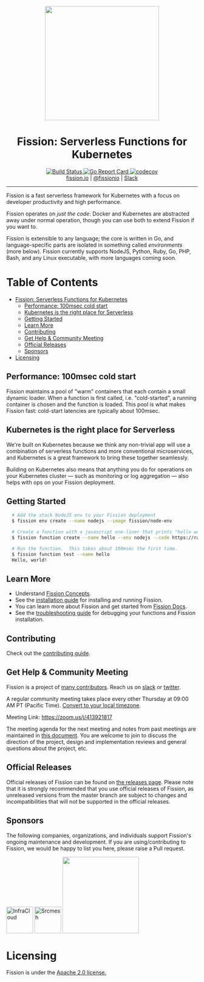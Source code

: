 <p align="center">
  <img src="https://docs.fission.io/images/logo.png" width="300" />
  <br>
  <h1 align="center">Fission: Serverless Functions for Kubernetes</h1>
</p>
<p align="center">
  <a href="https://travis-ci.org/fission/fission">
    <img src="https://travis-ci.org/fission/fission.svg?branch=master" alt="Build Status" />
  </a>
  <a href="https://goreportcard.com/report/github.com/fission/fission">
    <img src="https://goreportcard.com/badge/github.com/fission/fission" alt="Go Report Card" />
  </a>
  <a href="https://codecov.io/gh/fission/fission">
    <img src="https://codecov.io/gh/fission/fission/branch/master/graph/badge.svg" alt="codecov" />
  </a>
  <br>
  <a href="http://fission.io">fission.io</a> | <a href="http://twitter.com/fissionio">@fissionio</a> | <a href="https://join.slack.com/t/fissionio/shared_invite/enQtOTI3NjgyMjE5NzE3LTllODJiODBmYTBiYWUwMWQxZWRhNDhiZDMyN2EyNjAzMTFiYjE2Nzc1NzE0MTU4ZTg2MzVjMDQ1NWY3MGJhZmE">Slack</a>
</p>

--------------

Fission is a fast serverless framework for Kubernetes with a focus on
developer productivity and high performance.

Fission operates on _just the code_: Docker and Kubernetes are
abstracted away under normal operation, though you can use both to
extend Fission if you want to.

Fission is extensible to any language; the core is written in Go, and
language-specific parts are isolated in something called
_environments_ (more below).  Fission currently supports NodeJS, Python, Ruby, Go, 
PHP, Bash, and any Linux executable, with more languages coming soon.

Table of Contents
=================

   * [Fission: Serverless Functions for Kubernetes](#fission-serverless-functions-for-kubernetes)
      * [Performance: 100msec cold start](#performance-100msec-cold-start)
      * [Kubernetes is the right place for Serverless](#kubernetes-is-the-right-place-for-serverless)
      * [Getting Started](#getting-started)
      * [Learn More](#learn-more)
      * [Contributing](#contributing)
      * [Get Help &amp; Community Meeting](#get-help--community-meeting)
      * [Official Releases](#official-releases)
      * [Sponsors](#sponsors)
   * [Licensing](#licensing)

## Performance: 100msec cold start

Fission maintains a pool of "warm" containers that each contain a
small dynamic loader.  When a function is first called,
i.e. "cold-started", a running container is chosen and the function is
loaded.  This pool is what makes Fission fast: cold-start latencies
are typically about 100msec.

## Kubernetes is the right place for Serverless

We're built on Kubernetes because we think any non-trivial app will
use a combination of serverless functions and more conventional
microservices, and Kubernetes is a great framework to bring these
together seamlessly.

Building on Kubernetes also means that anything you do for operations
on your Kubernetes cluster &mdash; such as monitoring or log
aggregation &mdash; also helps with ops on your Fission deployment.

## Getting Started

```bash
  # Add the stock NodeJS env to your Fission deployment
  $ fission env create --name nodejs --image fission/node-env

  # Create a function with a javascript one-liner that prints "hello world"
  $ fission function create --name hello --env nodejs --code https://raw.githubusercontent.com/fission/fission/master/examples/nodejs/hello.js

  # Run the function.  This takes about 100msec the first time.
  $ fission function test --name hello
  Hello, world!
```

## Learn More

* Understand [Fission Concepts](https://docs.fission.io/docs/concepts/).
* See the [installation guide](https://docs.fission.io/docs/installation/) for installing and running Fission.
* You can learn more about Fission and get started from [Fission Docs](https://docs.fission.io/docs).
* See the [troubleshooting guide](https://docs.fission.io/docs/trouble-shooting/) for debugging your functions and Fission installation.

## Contributing

Check out the [contributing guide](CONTRIBUTING.md).

## Get Help & Community Meeting 

Fission is a project of [many contributors](https://github.com/fission/fission/graphs/contributors).
Reach us on [slack](https://join.slack.com/t/fissionio/shared_invite/enQtOTI3NjgyMjE5NzE3LTllODJiODBmYTBiYWUwMWQxZWRhNDhiZDMyN2EyNjAzMTFiYjE2Nzc1NzE0MTU4ZTg2MzVjMDQ1NWY3MGJhZmE) or [twitter](https://twitter.com/fissionio).

A regular community meeting takes place every other Thursday at 09:00 AM PT (Pacific Time). [Convert to your local timezone](http://www.thetimezoneconverter.com/?t=09:00&tz=PT%20%28Pacific%20Time%29).

Meeting Link: https://zoom.us/j/413921817 

The meeting agenda for the next meeting and notes from past meetings are maintained in [this document](https://docs.google.com/document/d/1E-xw4KJgka4sUpETHxr9BJBYntzrtxlAN_CE3Wt8kws). You are welcome to join to discuss the direction of the project, design and implementation reviews and general questions about the project, etc.

## Official Releases

Official releases of Fission can be found on [the releases page](https://github.com/fission/fission/releases). 
Please note that it is strongly recommended that you use official releases of Fission, as unreleased versions from 
the master branch are subject to changes and incompatibilities that will not be supported in the official releases. 

## Sponsors

The following companies, organizations, and individuals support Fission's ongoing maintenance and development. If you are using/contributing to Fission, we would be happy to list you here, please raise a Pull request.

<p>
    <a href="https://infracloud.io/"><img src="https://fission.io/sponsors/infracloud.png" alt="InfraCloud" height="70"></a>
    <a href="https://srcmesh.com/"><img src="https://fission.io/sponsors/srcmesh.png" alt="Srcmesh" height="70"></a>
    <a href="https://www.digitalocean.com/?utm_medium=opensource&utm_source=fissionio">
      <img src="https://opensource.nyc3.cdn.digitaloceanspaces.com/attribution/assets/PoweredByDO/DO_Powered_by_Badge_blue.svg" width="201px">
    </a>
</p>

# Licensing

Fission is under the [Apache 2.0 license.](https://github.com/fission/fission/blob/master/LICENSE)
